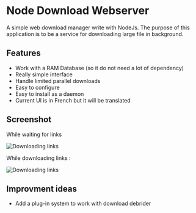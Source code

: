 # Node Download Webserver
A simple web download manager write with NodeJs.
The purpose of this application is to be a service for downloading large file
in background.

## Features
* Work with a RAM Database (so it do not need a lot of dependency)
* Really simple interface
* Handle limited parallel downloads
* Easy to configure
* Easy to install as a daemon
* Current UI is in French but it will be translated

## Screenshot

While waiting for links

![Downloading links](https://github.com/arthurlm/node-download-webserver/blob/master/docs/waiting.png?raw=true)

While downloading links :

![Downloading links](https://github.com/arthurlm/node-download-webserver/blob/master/docs/downloading.png?raw=true)

## Improvment ideas
* Add a plug-in system to work with download debrider
